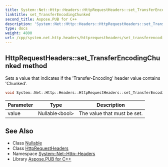 ```yaml
---
title: System::Net::Http::Headers::HttpRequestHeaders::set_TransferEncodingChunked method
linktitle: set_TransferEncodingChunked
second_title: Aspose.PUB for C++
description: 'System::Net::Http::Headers::HttpRequestHeaders::set_TransferEncodingChunked method. Sets a value that indicates if the ''Transfer-Encoding'' header value contains ''Chunked'' in C++.'
type: docs
weight: 4800
url: /cpp/system.net.http.headers/httprequestheaders/set_transferencodingchunked/
---
```

## HttpRequestHeaders::set_TransferEncodingChunked method


Sets a value that indicates if the 'Transfer-Encoding' header value contains 'Chunked'.

```cpp
void System::Net::Http::Headers::HttpRequestHeaders::set_TransferEncodingChunked(Nullable<bool> value)
```


| Parameter | Type | Description |
| --- | --- | --- |
| value | Nullable\<bool\> | The value that must be set. |

## See Also

* Class [Nullable](../../../system/nullable/)
* Class [HttpRequestHeaders](../)
* Namespace [System::Net::Http::Headers](../../)
* Library [Aspose.PUB for C++](../../../)
